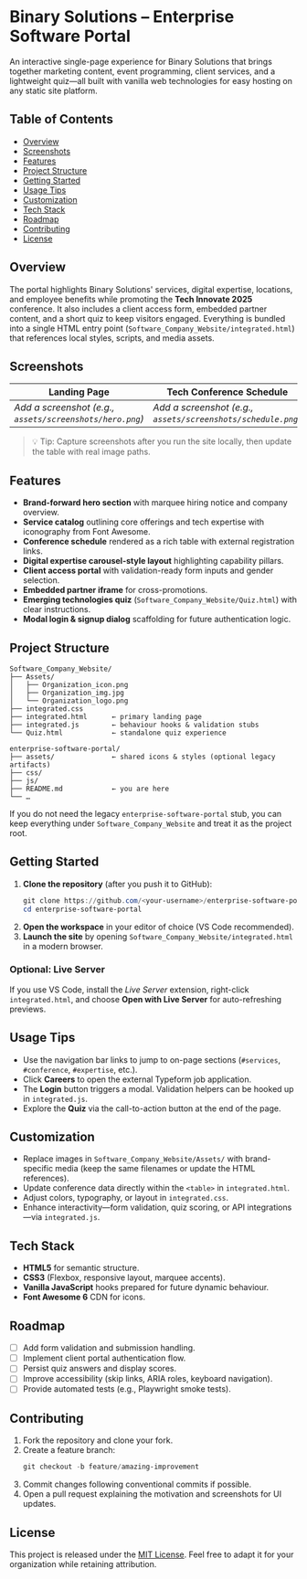 # Binary Solutions – Enterprise Software Portal

An interactive single-page experience for Binary Solutions that brings together marketing content, event programming, client services, and a lightweight quiz—all built with vanilla web technologies for easy hosting on any static site platform.

## Table of Contents
- [Overview](#overview)
- [Screenshots](#screenshots)
- [Features](#features)
- [Project Structure](#project-structure)
- [Getting Started](#getting-started)
- [Usage Tips](#usage-tips)
- [Customization](#customization)
- [Tech Stack](#tech-stack)
- [Roadmap](#roadmap)
- [Contributing](#contributing)
- [License](#license)

## Overview
The portal highlights Binary Solutions' services, digital expertise, locations, and employee benefits while promoting the **Tech Innovate 2025** conference. It also includes a client access form, embedded partner content, and a short quiz to keep visitors engaged. Everything is bundled into a single HTML entry point (`Software_Company_Website/integrated.html`) that references local styles, scripts, and media assets.

## Screenshots
| Landing Page | Tech Conference Schedule | Client Access Portal |
| --- | --- | --- |
| _Add a screenshot (e.g., `assets/screenshots/hero.png`)_ | _Add a screenshot (e.g., `assets/screenshots/schedule.png`)_ | _Add a screenshot (e.g., `assets/screenshots/portal.png`)_ |

> 💡 Tip: Capture screenshots after you run the site locally, then update the table with real image paths.

## Features
- **Brand-forward hero section** with marquee hiring notice and company overview.
- **Service catalog** outlining core offerings and tech expertise with iconography from Font Awesome.
- **Conference schedule** rendered as a rich table with external registration links.
- **Digital expertise carousel-style layout** highlighting capability pillars.
- **Client access portal** with validation-ready form inputs and gender selection.
- **Embedded partner iframe** for cross-promotions.
- **Emerging technologies quiz** (`Software_Company_Website/Quiz.html`) with clear instructions.
- **Modal login & signup dialog** scaffolding for future authentication logic.

## Project Structure
```
Software_Company_Website/
├── Assets/
│   ├── Organization_icon.png
│   ├── Organization_img.jpg
│   └── Organization_logo.png
├── integrated.css
├── integrated.html      ← primary landing page
├── integrated.js        ← behaviour hooks & validation stubs
└── Quiz.html            ← standalone quiz experience

enterprise-software-portal/
├── assets/              ← shared icons & styles (optional legacy artifacts)
├── css/
├── js/
├── README.md            ← you are here
└── …
```

If you do not need the legacy `enterprise-software-portal` stub, you can keep everything under `Software_Company_Website` and treat it as the project root.

## Getting Started
1. **Clone the repository** (after you push it to GitHub):
   ```powershell
   git clone https://github.com/<your-username>/enterprise-software-portal.git
   cd enterprise-software-portal
   ```
2. **Open the workspace** in your editor of choice (VS Code recommended).
3. **Launch the site** by opening `Software_Company_Website/integrated.html` in a modern browser.

### Optional: Live Server
If you use VS Code, install the _Live Server_ extension, right-click `integrated.html`, and choose **Open with Live Server** for auto-refreshing previews.

## Usage Tips
- Use the navigation bar links to jump to on-page sections (`#services`, `#conference`, `#expertise`, etc.).
- Click **Careers** to open the external Typeform job application.
- The **Login** button triggers a modal. Validation helpers can be hooked up in `integrated.js`.
- Explore the **Quiz** via the call-to-action button at the end of the page.

## Customization
- Replace images in `Software_Company_Website/Assets/` with brand-specific media (keep the same filenames or update the HTML references).
- Update conference data directly within the `<table>` in `integrated.html`.
- Adjust colors, typography, or layout in `integrated.css`.
- Enhance interactivity—form validation, quiz scoring, or API integrations—via `integrated.js`.

## Tech Stack
- **HTML5** for semantic structure.
- **CSS3** (Flexbox, responsive layout, marquee accents).
- **Vanilla JavaScript** hooks prepared for future dynamic behaviour.
- **Font Awesome 6** CDN for icons.

## Roadmap
- [ ] Add form validation and submission handling.
- [ ] Implement client portal authentication flow.
- [ ] Persist quiz answers and display scores.
- [ ] Improve accessibility (skip links, ARIA roles, keyboard navigation).
- [ ] Provide automated tests (e.g., Playwright smoke tests).

## Contributing
1. Fork the repository and clone your fork.
2. Create a feature branch:
   ```powershell
   git checkout -b feature/amazing-improvement
   ```
3. Commit changes following conventional commits if possible.
4. Open a pull request explaining the motivation and screenshots for UI updates.

## License
This project is released under the [MIT License](LICENSE). Feel free to adapt it for your organization while retaining attribution.